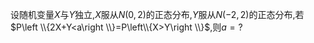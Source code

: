 设随机变量$X$与$Y$独立,$X$服从$N(0,2)$的正态分布,$Y$服从$N(-2,2)$的正态分布,若$P\left \\{2X+Y<a\right \\}=P\left\\{X>Y\right \\}$,则$a=?$